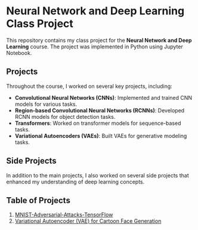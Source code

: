 # Neural Network and Deep Learning Class Project

This repository contains my class project for the **Neural Network and Deep Learning** course. The project was implemented in Python using Jupyter Notebook.

## Projects

Throughout the course, I worked on several key projects, including:

- **Convolutional Neural Networks (CNNs)**: Implemented and trained CNN models for various tasks.
- **Region-based Convolutional Neural Networks (RCNNs)**: Developed RCNN models for object detection tasks.
- **Transformers**: Worked on transformer models for sequence-based tasks.
- **Variational Autoencoders (VAEs)**: Built VAEs for generative modeling tasks.

## Side Projects

In addition to the main projects, I also worked on several side projects that enhanced my understanding of deep learning concepts.

## Table of Projects
1. [MNIST-Adversarial-Attacks-TensorFlow](FGSM)
2. [Variational Autoencoder (VAE) for Cartoon Face Generation](VAE)


